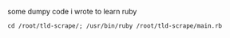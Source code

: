 some dumpy code i wrote to learn ruby

`cd /root/tld-scrape/; /usr/bin/ruby /root/tld-scrape/main.rb`
